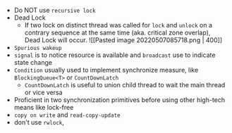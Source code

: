 - Do NOT use `recursive lock`
- Dead Lock
	- If two lock on distinct thread was called for `lock` and `unlock` on a contrary sequence at the same time (aka. critical zone overlap), Dead Lock will occur. ![[Pasted image 20220507085718.png | 400]]
- `Spurious wakeup`
- `signal` is to notice resource is available and `broadcast` use to indicate state change
- `Condition` usually used to implement synchronize measure, like `BlockingQueue<T>` or `CountDownLatch`
	- `CountDownLatch` is useful to union child thread to wait the main thread or vice versa
- Proficient in two synchronization primitives before using other high-tech means like lock-free
- `copy on write` and `read-copy-update`
- don't use `rwlock`, 